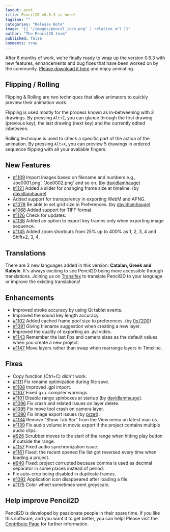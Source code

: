 ```yaml
---
layout: post
title: Pencil2D v0.6.3 is here!
tagline: ""
categories: "Release Note"
image: '{{ "/images/pencil_icon.png" | relative_url }}'
author: "The Pencil2D team"
published: false
comments: true
---
```


After 6 months of work, we're finally ready to wrap up the version 0.6.3 with new features, enhancements and bug fixes that have been worked on by the community. [Please download it here][0] and enjoy animating.

[0]: https://www.pencil2d.org/download
[david]: https://github.com/davidlamhauge

## Flipping / Rolling

Flipping & Rolling are two techniques that allow animators to quickly preview their animation work.

Flipping is used mostly for the process known as in-betweening with 3 drawings. By pressing `Alt+Z`, you can glance through the first drawing (previous key), the last drawing (next key) and the currently edited inbetween.

Rolling technique is used to check a specific part of the action of the animation. By pressing `Alt+X`, you can preview 5 drawings in ordered sequence flipping with all your available fingers. 

## New Features

- [#1109](https://github.com/pencil2d/pencil/pull/1109) Import images based on filename and numbers e.g., Joe0001.png', 'Joe0002.png' and so on. (by [davidlamhauge][david])
- [#1121](https://github.com/pencil2d/pencil/pull/1121) Added a slider for changing frame size at timeline. (by [davidlamhauge][david])
- Added support for transparency in exporting WebM and APNG.
- [#1078](https://github.com/pencil2d/pencil/pull/1078) Be able to set grid size in Preferences. (by [davidlamhauge][david])
- [#1068](https://github.com/pencil2d/pencil/pull/1068) Added support for TIFF format
- [#1126](https://github.com/pencil2d/pencil/pull/1126) Check for updates.
- [#1136](https://github.com/pencil2d/pencil/pull/1136) Added an option to export key frames only when exporting image sequence.
- [#1145](https://github.com/pencil2d/pencil/pull/1145) Added zoom shortcuts from 25% up to 400% as 1, 2, 3, 4 and Shift+2, 3, 4.

## Translations

There are 3 new languages added in this version: **Catalan, Greek and Kabyle**. It's always exciting to see Pencil2D being more accessible through translations. Joining us on [Transifex](https://www.transifex.com/pencil2d/) to translate Pencil2D to your language or improve the existing translations!

## Enhancements

- Improved stroke accuracy by using Qt tablet events.
- Improved the sound key length accuracy.
- [#1102](https://github.com/pencil2d/pencil/issues/1102) Added cached frame pool size to preferences. (by [0x72D0](https://github.com/0x72D0))
- [#1091](https://github.com/pencil2d/pencil/issues/1091) Giving filename suggestion when creating a new layer.
- Improved the quality of exporting an .avi video.
- [#1143](https://github.com/pencil2d/pencil/pull/1143) Remember the last Fps and camera sizes as the default values when you create a new project.
- [#1147](https://github.com/pencil2d/pencil/issues/1147) Move layers rather than swap when rearrange layers in Timeline. 

## Fixes

- Copy function (Ctrl+C) didn't work.
- [#1111](https://github.com/pencil2d/pencil/pull/1111) Fix rename optimization during file save.
- [#1108](https://github.com/pencil2d/pencil/issues/1108) Improved .gpl import.
- [#1107](https://github.com/pencil2d/pencil/issues/1107) Fixed g++ compiler warnings.
- [#1101](https://github.com/pencil2d/pencil/issues/1101) Disable range spinboxes at startup (by [davidlamhauge][david]).
- [#1096](https://github.com/pencil2d/pencil/issues/1096) Fix crash and related issues on layer delete.
- [#1095](https://github.com/pencil2d/pencil/issues/1095) Fix move tool crash on camera layer.
- [#1090](https://github.com/pencil2d/pencil/issues/1090) Fix image export issues (by [przet](https://github.com/przet)).
- [#1134](https://github.com/pencil2d/pencil/pull/1134) Remove "Show Tab Bar" from the View menu on latest mac os.
- [#1139](https://github.com/pencil2d/pencil/pull/1139) Fix audio volume in movie export if the project contains multiple audio clips.
- [#926](https://github.com/pencil2d/pencil/issues/926) Scrubber moves to the start of the range when hitting play button if outside the range.
- [#1157](https://github.com/pencil2d/pencil/issues/1157) Fixed audio synchronization issue.
- [#1161](https://github.com/pencil2d/pencil/issues/1161) Fixed: the recent opened file list got reversed every time when loading a project.
- [#940](https://github.com/pencil2d/pencil/pull/940) Fixed: project corrupted because comma is used as decimal separator in some places instead of period.
- Fix auto-crop being disabled in duplicate frames.
- [#1092](https://github.com/pencil2d/pencil/issues/1092) Application icon disappeared after loading a file.
- [#1175](https://github.com/pencil2d/pencil/issues/1175)  Color wheel sometimes went greyscale.

## Help improve Pencil2D

Pencil2D is developed by passionate people in their spare time. If you like this software, and you want it to get better, you can help! Please visit the [Contribute Page](https://www.pencil2d.org/contribute/) for further information.

